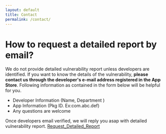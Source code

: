 ```yaml
---
layout: default
title: Contact
permalink: /contact/
---
```


# How to request a detailed report by email?
We do not provide detailed vulnerability report unless developers are identified.
If you want to know the details of the vulnerability, **please contact us through the developer's e-mail address registered in the App Store**.
Following information as contained in the form below will be helpful for you.

 - Developer Information (Name, Department )
 - App Information (Pkg ID. Ex:com.abc.def)
 - Any questions are welcome

Once developers email verified, we will reply you asap with detailed vulnerability report. 
[Request_Detailed_Report](mailto://june_park@korea.ac.kr)
